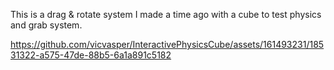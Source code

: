 
This is a drag & rotate system I made a time ago with a cube to test physics and grab system.

https://github.com/vicvasper/InteractivePhysicsCube/assets/161493231/18531322-a575-47de-88b5-6a1a891c5182

